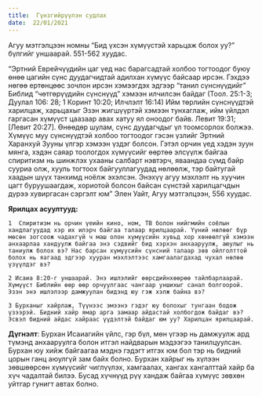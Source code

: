 ```yaml
---
title:  Гүнзгийрүүлэн судлах
date:  22/01/2021
---
```


Агуу мэтгэлцээн номны “Бид үхсэн хүмүүстэй харьцаж болох уу?” бүлгийг уншаарай. 551-562 хуудас.

“Эртний Еврейчүүдийн цаг үед нас барагсадтай холбоо тогтоодог буюу өнөө цагийн сүнс дуудагчидтай адилхан хүмүүс байсаар ирсэн. Гэхдээ нөгөө ертөнцөөс зочлон ирсэн хэмээгдэх эдгээр “танил сүнснүүдийг” Библид “чөтгөрүүдийн сүнснүүд” хэмээн илчилсэн байдаг (Тоол. 25:1-3; Дуулал 106: 28; 1 Коринт 10:20; Илчлэлт 16:14) Ийм төрлийн сүнснүүдтэй харилцаж, харьцахыг Эзэн жигшүүртэй хэмээн тунхаглаж, ийм үйлдэл гаргасан хүмүүст цаазаар авах хатуу ял оноодог байв. Левит 19:31; [Левит 20:27]. Өнөөдөр шулам, сүнс дуудагчдыг үл тоомсорлох болжээ. Хүмүүс муу сүнснүүдтэй холбоо тогтоодог гэсэн үзлийг Эртний Харанхуй Зууны үлгэр хэмээн үздэг болсон. Гэтэл орчин үед хэдэн зуун мянга, хэдэн саяар тоологдох хүмүүсийг өөртөө элсүүлж байгаа спиритизм нь шинжлэх ухааны салбарт нэвтэрч, яваандаа сүмд байр сууриа олж, хууль тогтоох байгууллагуудад нөлөөлж, тэр байтугай хаадын шүүх танхимд ноёлж эхэлсэн. Энэхүү агуу мэхлэлт нь хуучин цагт буруушаагдаж, хориотой болсон байсан сүнстэй харилцагчдын дүрээ хувиргасан сэргэлт юм” Элен Уайт, Агуу мэтгэлцээн, 556 хуудас.

**Ярилцах асуултууд:**

`1  Спиритизм нь орчин үеийн кино, ном, ТВ болон нийгмийн соёлын хандлагуудад хэр их илэрч байгаа талаар ярилцаарай. Үүний нөлөөг бүр мөсөн зогсоож чадахгүй ч маш олон хүмүүсийн хувьд хор хөнөөлгүй хэмээн анхаарлаа хандуулж байгаа энэ сэдвийг бид хэрхэн анхааруулж, аюулыг нь таниулж болох вэ? Нас барсан хүмүүсийн сүнсний талаар зөв ойлголттой болох нь яагаад эдгээр хууран мэхлэлтээс хамгаалагдахад чухал нөлөө үзүүлдэг вэ?`

`2 Исаиа 8:20-г уншаарай. Энэ ишлэлийг өөрсдийнхөөрөө тайлбарлаарай. Хүмүүст Библийн өөр өөр орчуулгаас чангаар уншихыг санал болгоорой. Эзэн энэ ишлэлээр дамжуулан бидэнд юу гэж хэлж байна вэ?`

`3 Бурханыг хайрлаж, Түүнээс эмээнэ гэдэг юу болохыг тунгаан бодож үзээрэй. Бидний хайр ямар арга замаар айдастай холбогдож байдаг вэ? Эсвэл бидний айдас хайраас үүдэлтэй байдаг юм уу? Харилцан ярилцаарай.`

**Дүгнэлт**: Бурхан Исаиагийн үйлс, гэр бүл, мөн үгээр нь дамжуулж ард түмэнд анхааруулга болон итгэл найдварын мэдээгээ танилцуулсан. Бурхан юу хийж байгаагаа мэднэ гэдэгт итгэх юм бол тэр нь бидний цорын ганц аюулгүй зам байх болно. Бурхан хайрыг нь хүлээн зөвшөөрсөн хүмүүсийг чиглүүлэх, хамгаалах, хангах хангалттай хайр ба хүч чадалтай билээ. Бусад хүчнүүд рүү хандаж байгаа хүмүүс зөвхөн уйтгар гунигт автах болно.